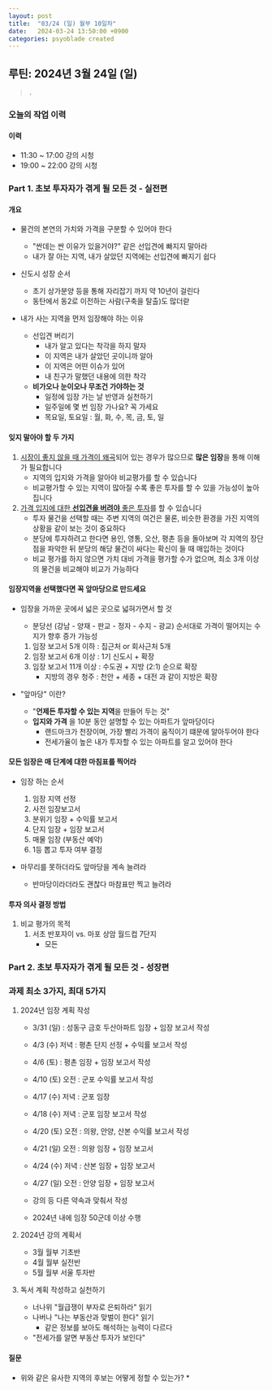 ```yaml
---
layout: post
title:  "03/24 (일) 월부 10일차"
date:   2024-03-24 13:50:00 +0900
categories: psyoblade created
---
```


## 루틴: 2024년 3월 24일 (일)

>     .

### 오늘의 작업 이력

#### 이력

* 11:30 ~ 17:00 강의 시청
* 19:00 ~ 22:00 강의 시청

### Part 1. 초보 투자자가 겪게 될 모든 것 - 실전편

#### 개요

* 물건의 본연의 가치와 가격을 구분할 수 있어야 한다
  * "싼데는 싼 이유가 있을거야?" 같은 선입견에 빠지지 말아라
  * 내가 잘 아는 지역, 내가 살았던 지역에는 선입견에 빠지기 쉽다

* 신도시 성장 순서
  * 초기 상가분양 등을 통해 자리잡기 까지 약 10년이 걸린다
  * 동탄에서 동2로 이전하는 사람(구축을 탈출)도 많더랃

* 내가 사는 지역을 먼저 임장해야 하는 이유
  * 선입견 버리기
    * 내가 알고 있다는 착각을 하지 말자
    * 이 지역은 내가 살았던 곳이니까 알아
    * 이 지역은 어떤 이슈가 있어
    * 내 친구가 말했던 내용에 의한 착각
  * **비가오나 눈이오나 무조건 가야하는 것**
    * 일정에 임장 가는 날 반영과 실천하기
    * 일주일에 몇 번 임장 가나요? 꼭 가세요
    * 목요일, 토요일 : 월, 화, 수, 목, 금, 토, 일

#### 잊지 말아야 할 두 가지

1. <u>시장이 좋지 않을 때 가격이 왜곡</u>되어 있는 경우가 많으므로 **많은 임장**을 통해 이해가 필요합니다
   * 지역의 입지와 가격을 알아야 비교평가를 할 수 있습니다
   * 비교평가할 수 있는 지역이 많아질 수록 좋은 투자를 할 수 있을 가능성이 높아집니다
2. <u>가격 입지에 대한 **선입견을 버려야** 좋은 투자</u>를 할 수 있습니다
   * 투자 물건을 선택할 때는 주변 지역의 여건은 물론, 비슷한 환경을 가진 지역의 상황을 같이 보는 것이 중요하다
   * 분당에 투자하려고 한다면 용인, 영통, 오산, 평촌 등을 돌아보며 각 지역의 장단점을 파악한 뒤 분당의 해당 물건이 싸다는 확신이 들 때 매입하는 것이다
   * 비교 평가를 하지 않으면 가치 대비 가격을 평가할 수가 없으며, 최소 3개 이상의 물건을 비교해야 비교가 가능하다

#### 임장지역을 선택했다면 꼭 앞마당으로 만드세요

* 임장을 가까운 곳에서 넓은 곳으로 넓혀가면서 할 것

  * 분당선 (강남 - 양재 - 판교 - 정자 - 수지 - 광교) 순서대로 가격이 떨어지는 수지가 향후 증가 가능성

  1. 임장 보고서 5개 이하 : 집근처 or 회사근처 5개
  2. 임장 보고서 6개 이상 : 1기 신도시 + 확장
  3. 임장 보고서 11개 이상 : 수도권 + 지방 (2:1) 순으로 확장
     * 지방의 경우 청주 : 천안 + 세종 + 대전 과 같이 지방은 확장

* "앞마당" 이란?

  * "**언제든 투자할 수 있는 지역**을 만들어 두는 것"
  * **입지와 가격** 을 10분 동안 설명할 수 있는 아파트가 앞마당이다
    * 랜드마크가 천장이며, 가장 빨리 가격이 움직이기 떄문에 알아두어야 한다
    * 전세가율이 높은 내가 투자할 수 있는 아파트를 알고 있어야 한다

#### 모든 임장은 매 단계에 대한 마침표를 찍어라

* 임장 하는 순서
  1. 임장 지역 선정
  2. 사전 임장보고서
  3. 분위기 임장 + 수익률 보고서
  4. 단지 임장 + 임장 보고서
  5. 매물 임장 (부동산 예약)
  6. 1등 뽑고 투자 여부 결정

* 마무리를 못하더라도 앞마당을 계속 늘려라
  * 반마당이라더라도 괜찮다 마참표만 찍고 늘려라

#### 투자 의사 결정 방법

1. 비교 평가의 목적
   1. 서초 반포자이 vs. 마포 상암 월드컵 7단지
      * 모든 





### Part 2. 초보 투자자가 겪게 될 모든 것 - 성장편





### 과제 최소 3가지, 최대 5가지

1. 2024년 임장 계획 작성

   * 3/31 (일) : 성동구 금호 두산아파트 임장 + 임장 보고서 작성
   * 4/3 (수) 저녁 : 평촌 단지 선정 + 수익률 보고서 작성
   * 4/6 (토) : 평촌 임장 + 임장 보고서 작성
   * 4/10 (토) 오전 : 군포 수익률 보고서 작성
   * 4/17 (수) 저녁 : 군포 임장
   * 4/18 (수) 저녁 : 군포 임장 보고서 작성
   * 4/20 (토) 오전 : 의왕, 안양, 산본 수익률 보고서 작성
   * 4/21 (일) 오전 : 의왕 임장 + 임장 보고서
   * 4/24 (수) 저녁 : 산본 임장 + 임장 보고서 
   * 4/27 (일) 오전 : 안양 임장 + 임장 보고서
   * 강의 등 다른 약속과 맞춰서 작성

   * 2024년 내에 임장 50군데 이상 수행

2. 2024년 강의 계획서
   * 3월 월부 기초반
   * 4월 월부 실전반
   * 5월 월부 서울 투자반

3. 독서 계획 작성하고 실천하기
   * 너나위 "월급쟁이 부자로 은퇴하라" 읽기
   * 나버나 "나는 부동산과 맞벌이 한다" 읽기
     * 같은 정보를 보아도 해석하는 능력이 다르다
   * "전세가를 알면 부동산 투자가 보인다"



#### 질문

* 위와 같은 유사한 지역의 후보는 어떻게 정할 수 있는가?
  * 